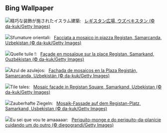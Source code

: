 ## Bing Wallpaper
![](https://www.bing.com/th?id=OHR.RegistanUzbekistan_JA-JP4174949023_UHD.jpg&w=1000)精巧な装飾が施されたイスラム建築:&nbsp;&ensp;[レギスタン広場, ウズベキスタン (© da-kuk/Getty Images)](https://www.bing.com/th?id=OHR.RegistanUzbekistan_JA-JP4174949023_UHD.jpg)
<br><br/>
![](https://www.bing.com/th?id=OHR.RegistanUzbekistan_IT-IT8716524920_UHD.jpg&w=1000)Sfumature orientali:&nbsp;&ensp;[Facciata a mosaico in piazza Registan, Samarcanda, Uzbekistan (© da-kuk/Getty Images)](https://www.bing.com/th?id=OHR.RegistanUzbekistan_IT-IT8716524920_UHD.jpg)
<br><br/>
![](https://www.bing.com/th?id=OHR.RegistanUzbekistan_FR-FR4384753959_UHD.jpg&w=1000)Quelle tuile !:&nbsp;&ensp;[Façade en mosaïque sur la place Registan, Samarkand, Ouzbékistan (© da-kuk/Getty Images)](https://www.bing.com/th?id=OHR.RegistanUzbekistan_FR-FR4384753959_UHD.jpg)
<br><br/>
![](https://www.bing.com/th?id=OHR.RegistanUzbekistan_ES-ES3215569621_UHD.jpg&w=1000)Azul de azulejos:&nbsp;&ensp;[Fachada de mosaicos en la Plaza Registán, Samarcanda, Uzbekistán (© da-kuk/Getty Images)](https://www.bing.com/th?id=OHR.RegistanUzbekistan_ES-ES3215569621_UHD.jpg)
<br><br/>
![](https://www.bing.com/th?id=OHR.RegistanUzbekistan_EN-GB2667913913_UHD.jpg&w=1000)Tile tales:&nbsp;&ensp;[Mosaic façade in Registan Square, Samarkand, Uzbekistan (© da-kuk/Getty Images)](https://www.bing.com/th?id=OHR.RegistanUzbekistan_EN-GB2667913913_UHD.jpg)
<br><br/>
![](https://www.bing.com/th?id=OHR.RegistanUzbekistan_DE-DE0297910623_UHD.jpg&w=1000)Zauberhafte Ziegeln:&nbsp;&ensp;[Mosaik-Fassade auf dem Registan-Platz, Samarkand, Usbekistan (© da-kuk/Getty Images)](https://www.bing.com/th?id=OHR.RegistanUzbekistan_DE-DE0297910623_UHD.jpg)
<br><br/>
![](https://www.bing.com/th?id=OHR.DiadosNamorado_PT-BR1152869085_UHD.jpg&w=1000)Eu sei que vou te amaaaaar:&nbsp;&ensp;[Periquito-monge e do periquito-da-planície cuidando um do outro (© diegograndi/Getty Images)](https://www.bing.com/th?id=OHR.DiadosNamorado_PT-BR1152869085_UHD.jpg)
<br><br/>
